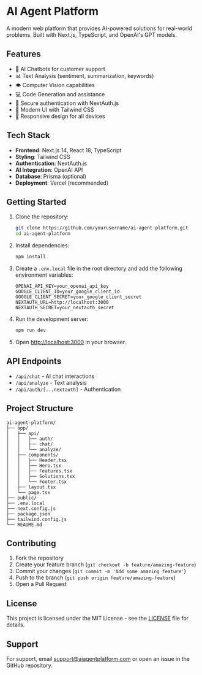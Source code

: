 # AI Agent Platform

A modern web platform that provides AI-powered solutions for real-world problems. Built with Next.js, TypeScript, and OpenAI's GPT models.

## Features

- 🤖 AI Chatbots for customer support
- 📊 Text Analysis (sentiment, summarization, keywords)
- 👁️ Computer Vision capabilities
- 💻 Code Generation and assistance
- 🔐 Secure authentication with NextAuth.js
- 🎨 Modern UI with Tailwind CSS
- 📱 Responsive design for all devices

## Tech Stack

- **Frontend**: Next.js 14, React 18, TypeScript
- **Styling**: Tailwind CSS
- **Authentication**: NextAuth.js
- **AI Integration**: OpenAI API
- **Database**: Prisma (optional)
- **Deployment**: Vercel (recommended)

## Getting Started

1. Clone the repository:
   ```bash
   git clone https://github.com/yourusername/ai-agent-platform.git
   cd ai-agent-platform
   ```

2. Install dependencies:
   ```bash
   npm install
   ```

3. Create a `.env.local` file in the root directory and add the following environment variables:
   ```
   OPENAI_API_KEY=your_openai_api_key
   GOOGLE_CLIENT_ID=your_google_client_id
   GOOGLE_CLIENT_SECRET=your_google_client_secret
   NEXTAUTH_URL=http://localhost:3000
   NEXTAUTH_SECRET=your_nextauth_secret
   ```

4. Run the development server:
   ```bash
   npm run dev
   ```

5. Open [http://localhost:3000](http://localhost:3000) in your browser.

## API Endpoints

- `/api/chat` - AI chat interactions
- `/api/analyze` - Text analysis
- `/api/auth/[...nextauth]` - Authentication

## Project Structure

```
ai-agent-platform/
├── app/
│   ├── api/
│   │   ├── auth/
│   │   ├── chat/
│   │   └── analyze/
│   ├── components/
│   │   ├── Header.tsx
│   │   ├── Hero.tsx
│   │   ├── Features.tsx
│   │   ├── Solutions.tsx
│   │   └── Footer.tsx
│   ├── layout.tsx
│   └── page.tsx
├── public/
├── .env.local
├── next.config.js
├── package.json
├── tailwind.config.js
└── README.md
```

## Contributing

1. Fork the repository
2. Create your feature branch (`git checkout -b feature/amazing-feature`)
3. Commit your changes (`git commit -m 'Add some amazing feature'`)
4. Push to the branch (`git push origin feature/amazing-feature`)
5. Open a Pull Request

## License

This project is licensed under the MIT License - see the [LICENSE](LICENSE) file for details.

## Support

For support, email support@aiagentplatform.com or open an issue in the GitHub repository. 